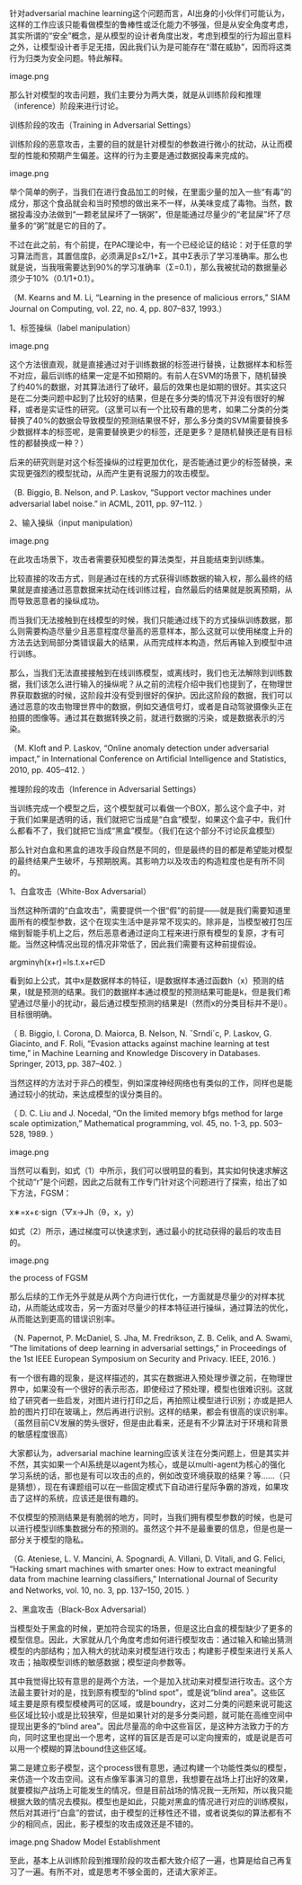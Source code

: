 

<!--
 * @version:
 * @Author:  StevenJokess https://github.com/StevenJokess
 * @Date: 2020-12-29 20:59:57
 * @LastEditors:  StevenJokess https://github.com/StevenJokess
 * @LastEditTime: 2020-12-29 21:00:21
 * @Description:
 * @TODO::
 * @Reference:http://www.tensorinfinity.com/paper_39.html
-->

针对adversarial machine learning这个问题而言，AI出身的小伙伴们可能认为，这样的工作应该只能看做模型的鲁棒性或泛化能力不够强，但是从安全角度考虑，其实所谓的“安全”概念，是从模型的设计者角度出发，考虑到模型的行为超出意料之外，让模型设计者手足无措，因此我们认为是可能存在“潜在威胁”，因而将这类行为归类为安全问题。特此解释。

image.png



那么针对模型的攻击问题，我们主要分为两大类，就是从训练阶段和推理（inference）阶段来进行讨论。



训练阶段的攻击（Training in Adversarial Settings）



训练阶段的恶意攻击，主要的目的就是针对模型的参数进行微小的扰动，从让而模型的性能和预期产生偏差。这样的行为主要是通过数据投毒来完成的。

image.png

举个简单的例子，当我们在进行食品加工的时候，在里面少量的加入一些“有毒”的成分，那这个食品就会和当时预想的做出来不一样，从美味变成了毒物。当然，数据投毒没办法做到“一颗老鼠屎坏了一锅粥”，但是能通过尽量少的“老鼠屎”坏了尽量多的“粥”就是它的目的了。



不过在此之前，有个前提，在PAC理论中，有一个已经论证的结论：对于任意的学习算法而言，其置信度β，必须满足β≤Σ/1+Σ，其中Σ表示了学习准确率。那么也就是说，当我哦需要达到90%的学习准确率（Σ=0.1），那么我被扰动的数据量必须少于10%（0.1/1+0.1）。





（M. Kearns and M. Li, “Learning in the presence of malicious errors,” SIAM Journal on Computing, vol. 22, no. 4, pp. 807–837, 1993.）



1、标签操纵（label manipulation）

image.png

这个方法很直观，就是直接通过对于训练数据的标签进行替换，让数据样本和标签不对应，最后训练的结果一定是不如预期的。有前人在SVM的场景下，随机替换了约40%的数据，对其算法进行了破坏，最后的效果也是如期的很好。其实这只是在二分类问题中起到了比较好的结果，但是在多分类的情况下并没有很好的解释，或者是实证性的研究。（这里可以有一个比较有趣的思考，如果二分类的分类替换了40%的数据会导致模型的预测结果很不好，那么多分类的SVM需要替换多少数据样本的标签呢，是需要替换更少的标签，还是更多？是随机替换还是有目标性的都替换成一种？）



后来的研究则是对这个标签操纵的过程更加优化，是否能通过更少的标签替换，来实现更强烈的模型扰动，从而产生更有说服力的攻击模型。



（B. Biggio, B. Nelson, and P. Laskov, “Support vector machines under adversarial label noise.” in ACML, 2011, pp. 97–112. ）



2、输入操纵（input manipulation）

image.png

在此攻击场景下，攻击者需要获知模型的算法类型，并且能结束到训练集。



比较直接的攻击方式，则是通过在线的方式获得训练数据的输入权，那么最终的结果就是直接通过恶意数据来扰动在线训练过程，自然最后的结果就是脱离预期，从而导致恶意者的操纵成功。



而当我们无法接触到在线模型的时候，我们只能通过线下的方式操纵训练数据，那么则需要构造尽量少且恶意程度尽量高的恶意样本，那么这就可以使用梯度上升的方法去达到局部分类错误最大的结果，从而完成样本构造，然后再输入到模型中进行训练。



那么，当我们无法直接接触到在线训练模型，或离线时，我们也无法解除到训练数据，我们该怎么进行输入的操纵呢？从之前的流程介绍中我们也提到了，在物理世界获取数据的时候，这阶段并没有受到很好的保护。因此这阶段的数据，我们可以通过恶意的攻击物理世界中的数据，例如交通信号灯，或者是自动驾驶摄像头正在拍摄的图像等。通过其在数据转换之前，就进行数据的污染，或是数据表示的污染。



（M. Kloft and P. Laskov, “Online anomaly detection under adversarial impact,” in International Conference on Artiﬁcial Intelligence and Statistics, 2010, pp. 405–412. ）



推理阶段的攻击（Inference in Adversarial Settings）



当训练完成一个模型之后，这个模型就可以看做一个BOX，那么这个盒子中，对于我们如果是透明的话，我们就把它当成是“白盒”模型，如果这个盒子中，我们什么都看不了，我们就把它当成“黑盒”模型。（我们在这个部分不讨论灰盒模型）



那么针对白盒和黑盒的进攻手段自然是不同的，但是最终的目的都是希望能对模型的最终结果产生破坏，与预期脱离。其影响力以及攻击的构造粒度也是有所不同的。



1、白盒攻击（White-Box Adversarial）



当然这种所谓的“白盒攻击”，需要提供一个很“假”的前提——就是我们需要知道里面所有的模型参数，这个在现实生活中是非常不现实的。除非是，当模型被打包压缩到智能手机上之后，然后恶意者通过逆向工程来进行原有模型的复原，才有可能。当然这种情况出现的情况非常低了，因此我们需要有这种前提假设。



argminγh(x+r)=ls.t.x+r∈D


看到如上公式，其中x是数据样本的特征，l是数据样本通过函数h（x）预测的结果，l就是预测的结果。我们的数据样本通过模型的预测结果可能是k，但是我们希望通过尽量小的扰动r，最后通过模型预测的结果是l（然而x的分类目标并不是l）。目标很明确。



（ B. Biggio, I. Corona, D. Maiorca, B. Nelson, N. ˇSrndi´c, P. Laskov, G. Giacinto, and F. Roli, “Evasion attacks against machine learning at test time,” in Machine Learning and Knowledge Discovery in Databases. Springer, 2013, pp. 387–402. ）



当然这样的方法对于非凸的模型，例如深度神经网络也有类似的工作，同样也是能通过较小的扰动，来达成模型的误分类目的。



（ D. C. Liu and J. Nocedal, “On the limited memory bfgs method for large scale optimization,” Mathematical programming, vol. 45, no. 1-3, pp. 503–528, 1989. ）

image.png

当然可以看到，如式（1）中所示，我们可以很明显的看到，其实如何快速求解这个扰动“r”是个问题，因此之后就有工作专门针对这个问题进行了探索，给出了如下方法，FGSM：



x∗=x+ε⋅sign（▽x→Jh（θ，x，y）


如式（2）所示，通过梯度可以快速求到，通过最小的扰动获得的最后的攻击目的。

image.png

the process of FGSM



那么后续的工作无外乎就是从两个方向进行优化，一方面就是尽量少的对样本扰动，从而能达成攻击，另一方面对尽量少的样本特征进行操纵，通过算法的优化，从而能达到更高的错误识别率。



（N. Papernot, P. McDaniel, S. Jha, M. Fredrikson, Z. B. Celik, and A. Swami, “The limitations of deep learning in adversarial settings,” in Proceedings of the 1st IEEE European Symposium on Security and Privacy. IEEE, 2016. ）



有一个很有趣的现象，是这样描述的，其实在数据进入预处理步骤之前，在物理世界中，如果没有一个很好的表示形态，即使经过了预处理，模型也很难识别。这就给了研究者一些启发，对图片进行打印之后，再拍照让模型进行识别；亦或是把人脸的图片打印在玻璃上，然后再进行识别。这样的结果，都会有很高的误识别率。（虽然目前CV发展的势头很好，但是由此看来，还是有不少算法对于环境和背景的敏感程度很高）



大家都认为，adversarial machine learning应该关注在分类问题上，但是其实并不然，其实如果一个AI系统是以agent为核心，或是以multi-agent为核心的强化学习系统的话，那也是有可以攻击的点的，例如改变环境获取的结果？等……（只是猜想），现在有课题组可以在一些固定模式下自动进行星际争霸的游戏，如果攻击了这样的系统，应该还是很有趣的。



不仅模型的预测结果是有脆弱的地方，同时，当我们拥有模型参数的时候，也是可以进行模型训练集数据分布的预测的。虽然这个并不是最重要的信息，但是也是一部分关于模型的隐私。



（G. Ateniese, L. V. Mancini, A. Spognardi, A. Villani, D. Vitali, and G. Felici, “Hacking smart machines with smarter ones: How to extract meaningful data from machine learning classiﬁers,” International Journal of Security and Networks, vol. 10, no. 3, pp. 137–150, 2015. ）



2、黑盒攻击（Black-Box Adversarial）



当模型处于黑盒的时候，更加符合现实的场景，但是这比白盒的模型缺少了更多的模型信息。因此，大家就从几个角度考虑如何进行模型攻击：通过输入和输出猜测模型的内部结构；加入稍大的扰动来对模型进行攻击；构建影子模型来进行关系人攻击；抽取模型训练的敏感数据；模型逆向参数等。



其中我觉得比较有意思的是两个方法，一个是加入扰动来对模型进行攻击。这个方法最主要针对的是，找到原有模型的“blind spot”，或是说“blind area”。这些区域主要是原有模型模棱两可的区域，或是boundry，这对二分类的问题来说可能这些区域比较小或是比较狭窄，但是如果针对的是多分类问题，就可能在高维空间中提现出更多的“blind area”。因此尽量高的命中这些盲区，是这种方法致力于的方向，同时这里也提出一个思考，这样的盲区是否是可以定向搜索的，或是说是否可以用一个模糊的算法bound住这些区域。



第二是建立影子模型，这个process很有意思，通过构建一个功能性类似的模型，来仿造一个攻击空间。这有点像军事演习的意思，我想要在战场上打出好的效果，就要模拟产战场上可能发生的情况，但是目前战场的情况我一无所知，所以我只能根据大致的情况去模拟。模型也是如此，只能对黑盒的情况进行对应的训练模拟，然后对其进行“白盒”的尝试，由于模型的迁移性还不错，或者说类似的算法都有不少的相同点，因此，影子模型的攻击成效还是不错的。

image.png
Shadow Model Establishment



至此，基本上从训练阶段到推理阶段的攻击都大致介绍了一遍，也算是给自己再复习了一遍。有所不对，或是思考不够全面的，还请大家斧正。

